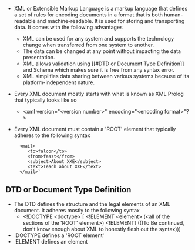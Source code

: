 - XML or Extensible Markup Language is a markup language that defines a set of rules for encoding documents in a format that is both human-readable and machine-readable. It is used for storing and transporting data. It comes with the following advantages
	- XML can be used for any system and supports the technology change when transferred from one system to another.
	- The data can be changed at any point without impacting the data presentation.
	- XML allows validation using [[#DTD or Document Type Definition]] and Schema which makes sure it is free from any syntax error.
	- XML simplifies data sharing between various systems because of its platform-independent nature. 
- Every XML document mostly starts with what is known as XML Prolog that typically looks like so
	- \<xml version="\<version number\>" encoding="\<encoding format\>"?\>
- Every XML document must contain a 'ROOT' element that typically adheres to the following syntax

		<mail>  
		   <to>falcon</to>  
		   <from>feast</from>  
		   <subject>About XXE</subject>  
		   <text>Teach about XXE</text>  
		</mail>`
## DTD or Document Type Definition
- The DTD defines the structure and the legal elements of an XML document. It adheres mostly to the following syntax
	- \<!DOCTYPE \<doctype\> \[ \<!ELEMENT \<element\> (\<all of the sections of the 'ROOT' element\>) \<!ELEMENT]  (((To Be continued, don't know enough about XML to honestly flesh out the syntax)))
- !DOCTYPE defines a 'ROOT element'
- !ELEMENT defines an element